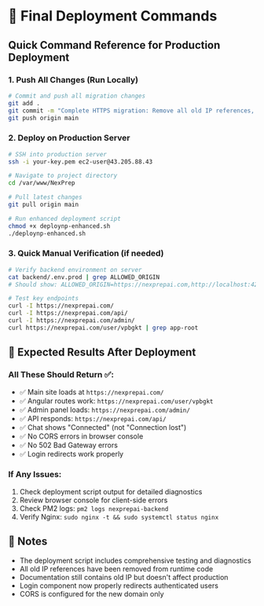 # 🚀 Final Deployment Commands

## Quick Command Reference for Production Deployment

### 1. Push All Changes (Run Locally)
```bash
# Commit and push all migration changes
git add .
git commit -m "Complete HTTPS migration: Remove all old IP references, fix CORS and login redirect"
git push origin main
```

### 2. Deploy on Production Server
```bash
# SSH into production server
ssh -i your-key.pem ec2-user@43.205.88.43

# Navigate to project directory
cd /var/www/NexPrep

# Pull latest changes
git pull origin main

# Run enhanced deployment script
chmod +x deploynp-enhanced.sh
./deploynp-enhanced.sh
```

### 3. Quick Manual Verification (if needed)
```bash
# Verify backend environment on server
cat backend/.env.prod | grep ALLOWED_ORIGIN
# Should show: ALLOWED_ORIGIN=https://nexprepai.com,http://localhost:4200

# Test key endpoints
curl -I https://nexprepai.com/
curl -I https://nexprepai.com/api/
curl -I https://nexprepai.com/admin/
curl https://nexprepai.com/user/vpbgkt | grep app-root
```

## 🎯 Expected Results After Deployment

### All These Should Return ✅:
- ✅ Main site loads at `https://nexprepai.com/`
- ✅ Angular routes work: `https://nexprepai.com/user/vpbgkt`
- ✅ Admin panel loads: `https://nexprepai.com/admin/`
- ✅ API responds: `https://nexprepai.com/api/`
- ✅ Chat shows "Connected" (not "Connection lost")
- ✅ No CORS errors in browser console
- ✅ No 502 Bad Gateway errors
- ✅ Login redirects work properly

### If Any Issues:
1. Check deployment script output for detailed diagnostics
2. Review browser console for client-side errors  
3. Check PM2 logs: `pm2 logs nexprepai-backend`
4. Verify Nginx: `sudo nginx -t && sudo systemctl status nginx`

## 📝 Notes
- The deployment script includes comprehensive testing and diagnostics
- All old IP references have been removed from runtime code
- Documentation still contains old IP but doesn't affect production
- Login component now properly redirects authenticated users
- CORS is configured for the new domain only

